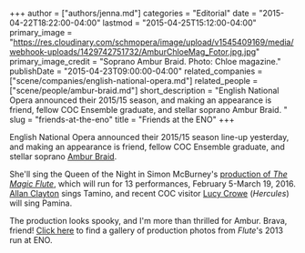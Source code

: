 +++
author = ["authors/jenna.md"]
categories = "Editorial"
date = "2015-04-22T18:22:00-04:00"
lastmod = "2015-04-25T15:12:00-04:00"
primary_image = "https://res.cloudinary.com/schmopera/image/upload/v1545409169/media/webhook-uploads/1429742751732/AmburChloeMag_Fotor.jpg.jpg"
primary_image_credit = "Soprano Ambur Braid. Photo: Chloe magazine."
publishDate = "2015-04-23T09:00:00-04:00"
related_companies = ["scene/companies/english-national-opera.md"]
related_people = ["scene/people/ambur-braid.md"]
short_description = "English National Opera announced their 2015/15 season, and making an appearance is friend, fellow COC Ensemble graduate, and stellar soprano Ambur Braid. "
slug = "friends-at-the-eno"
title = "Friends at the ENO"
+++

English National Opera announced their 2015/15 season line-up yesterday, and making an appearance is friend, fellow COC Ensemble graduate, and stellar soprano [Ambur Braid](http://amburbraid.com/). 

She'll sing the Queen of the Night in Simon McBurney's [production of *The Magic Flute*](http://www.eno.org/whats-on/15-16/the-magic-flute), which will run for 13 performances, February 5-March 19, 2016. [Allan Clayton](http://www.allanclayton.com/) sings Tamino, and recent COC visitor [Lucy Crowe](http://www.askonasholt.co.uk/artists/singers/soprano/lucy-crowe) (*Hercules*) will sing Pamina.

The production looks spooky, and I'm more than thrilled for Ambur. Brava, friend! [Click here](http://www.eno.org/whats-on/15-16/the-magic-flute#The-Magic-Flute) to find a gallery of production photos from *Flute*'s 2013 run at ENO.
